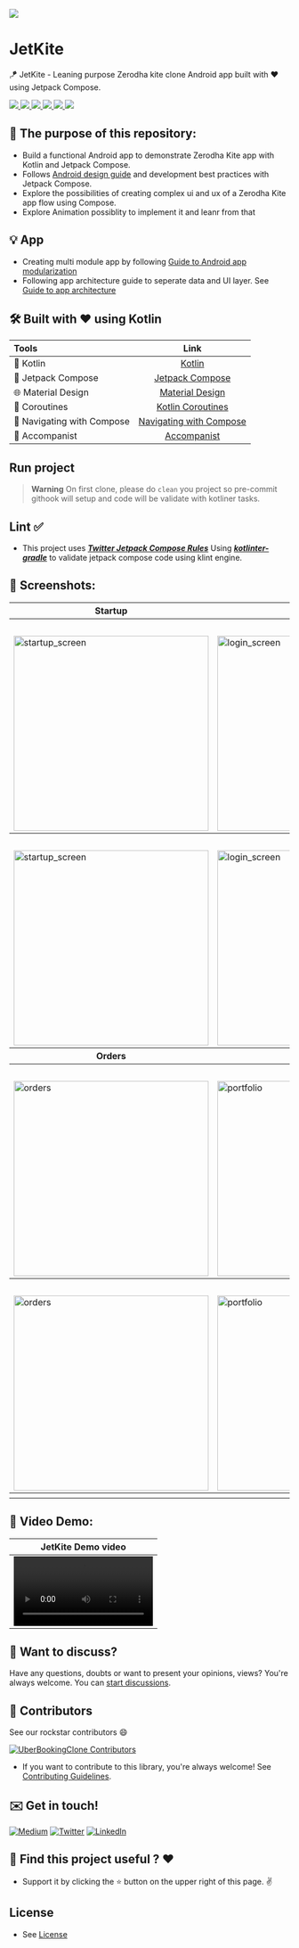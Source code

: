 ![](https://user-images.githubusercontent.com/10808436/208911017-2d0b5437-53a7-4225-9fb5-dc430444ce26.svg)
<div id="top"></div>

# JetKite
<p align="left"> 🪁 JetKite - Leaning purpose Zerodha kite clone Android app built with ❤ using Jetpack Compose. </p>

<p align="left">
    <a href = "https://developer.android.com/jetpack/androidx/versions/all-channel">
      <img src = "https://img.shields.io/badge/Jetpack%20Compose-1.3.0-blue.svg?color=blue&style=for-the-badge" />
    </a>
    <a href="https://kotlinlang.org/docs/releases.html">
      <img src="https://img.shields.io/badge/Kotlin-1.7.10-blue.svg?color=blue&style=for-the-badge"/>
    </a>
    <a href = "https://github.com/pranaypatel512/JetKite/stargazers">
        <img src="https://img.shields.io/github/stars/pranaypatel512/JetKite?color=green&style=for-the-badge" />
    </a>
    <a href = "https://github.com/pranaypatel512/JetKite/network/members">
        <img src="https://img.shields.io/github/forks/mutualmobile/UberBookingClone?color=green&style=for-the-badge" />
    </a>
    <a href = "https://github.com/pranaypatel512/JetKite/watchers">
        <img src="https://img.shields.io/github/watchers/mutualmobile/UberBookingClone?color=yellowgreen&style=for-the-badge" />
    </a>
    <a href = "https://github.com/pranaypatel512/JetKite/issues">
        <img src="https://img.shields.io/github/issues/mutualmobile/UberBookingClone?color=orange&style=for-the-badge" />
    </a>
</p>

## 🏁 The purpose of this repository:

- Build a functional Android app to demonstrate Zerodha Kite app with Kotlin and Jetpack Compose.
- Follows [Android design guide](https://developer.android.com/topic/architecture/intro) and development best practices with Jetpack Compose.
- Explore the possibilities of creating complex ui and ux of a Zerodha Kite app flow using Compose.
- Explore Animation possiblity to implement it and leanr from that

## 💡 App 
- Creating multi module app by following [Guide to Android app modularization](https://developer.android.com/topic/modularization)
- Following app architecture guide to seperate data and UI layer. See [Guide to app architecture](https://developer.android.com/topic/architecture) 

## 🛠 Built with ❤️ using Kotlin

| Tools | Link |
|     :---      |          :---: |
| 🤖 Kotlin | [Kotlin](https://kotlinlang.org) |
| 💚 Jetpack Compose | [Jetpack Compose](https://developer.android.com/jetpack/compose) |
| 🌐 Material Design | [Material Design](https://developer.android.com/jetpack/androidx/releases/compose-material) |
| 🌊 Coroutines | [Kotlin Coroutines](https://developer.android.com/kotlin/coroutines) |
| 🧭 Navigating with Compose | [Navigating with Compose](https://developer.android.com/jetpack/compose/navigation) |
| 🎨 Accompanist | [Accompanist](https://google.github.io/accompanist) |

## Run project
> **Warning**
> On first clone, please do `clean` you project so pre-commit githook will setup and code will be validate with kotliner tasks.
 

## Lint ✅
- This project uses [***Twitter Jetpack Compose Rules***](https://twitter.github.io/compose-rules/) Using [***kotlinter-gradle***](https://github.com/jeremymailen/kotlinter-gradle) to validate jetpack compose code using klint engine. 

## 📸 Screenshots:


<table style="width:100%">
  <tr>
    <th>Startup</th>
    <th>Login</th>
     <th>Watch screen</th>
  </tr>
  <tr>
    <th colspan="3">DarkMode</th> 
   
  </tr>
    <tr>
      <td><img src = "https://user-images.githubusercontent.com/10808436/208901816-49a77b57-7568-49a5-91a2-133f0a48b81c.jpg" alt="startup_screen" width="350px"/></td> 
      <td><img src = "https://user-images.githubusercontent.com/10808436/208901989-37c6832c-8584-454b-83bc-fe7f4db86d96.jpg" alt="login_screen" width="350px"/></td> 
      <td><img alt="watch_screeen" src="https://user-images.githubusercontent.com/10808436/208902463-6d085bd7-1eb8-4adc-9941-4ccde056f413.jpg" width="350px"/> </td>
  </tr>
  <tr>
      <th colspan="3">LightMode</th> 
   
  </tr>
  <tr>
      <td><img src = "https://user-images.githubusercontent.com/10808436/208901826-e1a408cf-676b-4d6a-ad65-79b84862ede6.jpg" alt="startup_screen" width="350px"/></td> 
      <td><img src = "https://user-images.githubusercontent.com/10808436/208902004-6b219751-1734-4bc7-93ca-8e893ceccbb1.jpg" alt="login_screen" width="350px"/></td> 
      <td><img alt="watch_screeen" src="https://user-images.githubusercontent.com/10808436/208902474-8997358e-a4a1-4c7d-8c7a-a810b955801a.jpg" width="350px"/> </td>
  </tr>
  
  
<tr>
    <th>Orders</th>
    <th>Portfolio</th>
    <th>Tools</th>
  </tr>
  <tr>
    <th colspan="3">DarkMode</th> 
   
  </tr>
   
  <tr>
      <td><img src = "https://user-images.githubusercontent.com/10808436/208906063-29de906a-da3d-453e-8d5d-a886edf859e7.jpg" alt="orders" width="350px"/> </td>
      <td><img src = "https://user-images.githubusercontent.com/10808436/208907885-396ce563-c4cd-41ad-96c8-c20c36993f11.jpg" alt="portfolio" width="350px"/> </td>
      <td><img src = "https://user-images.githubusercontent.com/10808436/208906800-16600100-3538-4d73-905f-20e8984cd60b.jpg" alt="tools" width="350px"/> </td>
  </tr>
  <tr>
      <th colspan="3">LightMode</th> 
   
  </tr>
   <tr>
      <td><img src = "https://user-images.githubusercontent.com/10808436/208906051-baf8d591-f108-49bc-b578-6c70576a0433.jpg" alt="orders" width="350px"/> </td>
      <td><img src = "https://user-images.githubusercontent.com/10808436/208908633-66b8e98b-b3ab-4320-a873-d17c7a340b94.jpg" alt="portfolio" width="350px"/> </td>
      <td><img src = "https://user-images.githubusercontent.com/10808436/208906789-71d4f222-e583-44f3-be78-e8bde90a86f5.jpg" alt="tools" width="350px"/> </td>
          <td></td>
  </tr>
  <tr>
       <th colspan="3"></th> 
  </tr>
</table>

## 🎥 Video Demo:

|  JetKite Demo video  | 
| ------------- | 
| <video src="https://user-images.githubusercontent.com/10808436/208895025-42957f00-c827-4af5-9cf4-8e414a22f1eb.mp4" width=250px /> | 


## 💬 Want to discuss?

Have any questions, doubts or want to present your opinions, views? You're always welcome. You can [start discussions](https://github.com/pranaypatel512/JetKite/discussions).

## 🤝 Contributors

See our rockstar contributors :smile:

[![UberBookingClone Contributors](https://contrib.rocks/image?repo=pranaypatel512/JetKite)](https://github.com/pranaypatel512/JetKite/graphs/contributors)

- If you want to contribute to this library, you're always welcome!
See [Contributing Guidelines](CONTRIBUTING.md).

## :envelope: Get in touch!

[![Medium](https://img.shields.io/badge/-medium-gray?style=for-the-badge&logo=medium)](https://pranaypatel.medium.com/)
[![Twitter](https://img.shields.io/badge/-twitter-gray?style=for-the-badge&logo=twitter)](https://twitter.com/pranaypatel_)
[![LinkedIn](https://img.shields.io/badge/-linkedin-gray?style=for-the-badge&logo=linkedin)](https://www.linkedin.com/in/pranaypatel512/)


## 🫶 Find this project useful ? ❤️

- Support it by clicking the ⭐️ button on the upper right of this page. ✌️

## License

- See [License](LICENSE)
